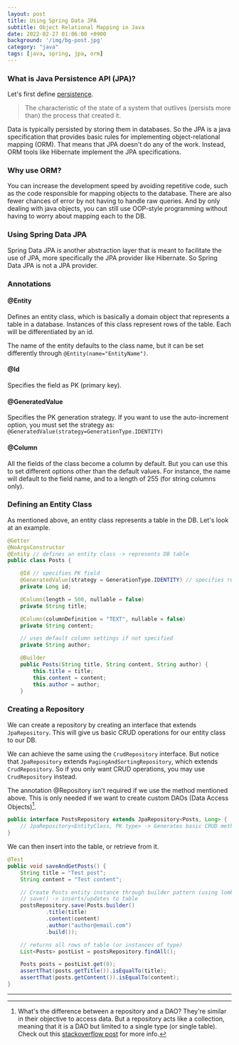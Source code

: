 ```yaml
---
layout: post
title: Using Spring Data JPA
subtitle: Object Relational Mapping in Java
date: 2022-02-27 01:06:00 +0900
background: '/img/bg-post.jpg'
category: "java"
tags: [java, spring, jpa, orm]
---
```


### What is Java Persistence API (JPA)?
Let's first define [persistence](https://en.wikipedia.org/wiki/Persistence_(computer_science)).
> The characteristic of the state of a system that outlives (persists more than) the process that created it. 

Data is typically persisted by storing them in databases. So the JPA is a java specification that provides basic rules for implementing object-relational mapping (ORM). That means that JPA doesn't do any of the work. Instead, ORM tools like Hibernate implement the JPA specifications. 

### Why use ORM?
You can increase the development speed by avoiding repetitive code, such as the code responsible for mapping objects to the database. There are also fewer chances of error by not having to handle raw queries. And by only dealing with java objects, you can still use OOP-style programming without having to worry about mapping each to the DB.

### Using Spring Data JPA
Spring Data JPA is another abstraction layer that is meant to facilitate the use of JPA, more specifically the JPA provider like Hibernate. So Spring Data JPA is not a JPA provider.

### Annotations
#### @Entity
Defines an entity class, which is basically a domain object that represents a table in a database. Instances of this class represent rows of the table. Each will be differentiated by an id. 

The name of the entity defaults to the class name, but it can be set differently through `@Entity(name="EntityName")`.

#### @Id
Specifies the field as PK (primary key).

#### @GeneratedValue
Specifies the PK generation strategy. If you want to use the auto-increment option, you must set the strategy as:  
`@GeneratedValue(strategy=GenerationType.IDENTITY)`

#### @Column
All the fields of the class become a column by default. But you can use this to set different options other than the default values. For instance, the name will default to the field name, and to a length of 255 (for string columns only).


### Defining an Entity Class
As mentioned above, an entity class represents a table in the DB. 
Let's look at an example.
```java
@Getter
@NoArgsConstructor
@Entity // defines an entity class -> represents DB table
public class Posts {

    @Id // specifies PK field
    @GeneratedValue(strategy = GenerationType.IDENTITY) // specifies rule for PK generation. IDENTITY -> auto increment option
    private Long id;

    @Column(length = 500, nullable = false)
    private String title;

    @Column(columnDefinition = "TEXT", nullable = false)
    private String content;

    // uses default column settings if not specified
    private String author;

    @Builder
    public Posts(String title, String content, String author) {
        this.title = title;
        this.content = content;
        this.author = author;
    }
```

### Creating a Repository
We can create a repository by creating an interface that extends `JpaRepository`. This will give us basic CRUD operations for our entity class to our DB. 

We can achieve the same using the `CrudRepository` interface. But notice that `JpaRepository` extends `PagingAndSortingRepository`, which extends `CrudRepository`. So if you only want CRUD operations, you may use `CrudRepository` instead. 

The annotation @Repository isn't required if we use the method mentioned above. This is only needed if we want to create custom DAOs (Data Access Objects)[^1]. 

```java
public interface PostsRepository extends JpaRepository<Posts, Long> {
    // JpaRepository<EntityClass, PK type> -> Generates basic CRUD methods
}
```

We can then insert into the table, or retrieve from it.
```java
@Test
public void saveAndGetPosts() {
    String title = "Test post";
    String content = "Test content";

    // Create Posts entity instance through builder pattern (using lombok @Builder)
    // save() -> inserts/updates to table
    postsRepository.save(Posts.builder()
            .title(title)
            .content(content)
            .author("author@email.com")
            .build());

    // returns all rows of table (or instances of type)
    List<Posts> postList = postsRepository.findAll();

    Posts posts = postList.get(0);
    assertThat(posts.getTitle()).isEqualTo(title);
    assertThat(posts.getContent()).isEqualTo(content);
}
```

---
[^1]: What's the difference between a repository and a DAO? They're similar in their objective to access data. But a repository acts like a collection, meaning that it is a DAO but limited to a single type (or single table). Check out this [stackoverflow post](https://stackoverflow.com/questions/8550124/what-is-the-difference-between-dao-and-repository-patterns) for more info.
